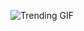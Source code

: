 
<!-- GIF_SECTION -->
![Trending GIF](https://media1.giphy.com/media/v1.Y2lkPThiYjIxNzcybW84ZWwxdnV3b3F3MWVsYjRrOWRlYjJoY2Rkd3c0bTZ1Zmc4MDJsNyZlcD12MV9naWZzX3NlYXJjaCZjdD1n/vzO0Vc8b2VBLi/giphy.gif)
<!-- END_GIF_SECTION -->
